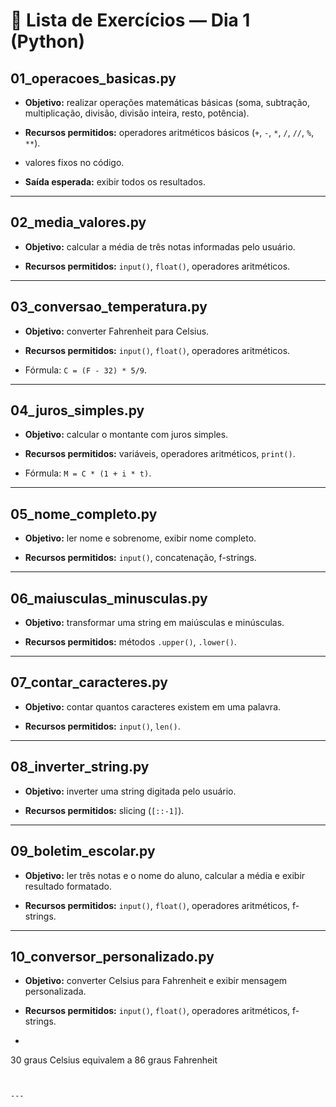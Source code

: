 # 🐍 Lista de Exercícios — Dia 1 (Python)

## 01_operacoes_basicas.py

- **Objetivo:** realizar operações matemáticas básicas (soma, subtração, multiplicação, divisão, divisão inteira, resto, potência).

- **Recursos permitidos:** operadores aritméticos básicos (`+`, `-`, `*`, `/`, `//`, `%`, `**`).

- valores fixos no código.
- **Saída esperada:** exibir todos os resultados.


---

## 02_media_valores.py

- **Objetivo:** calcular a média de três notas informadas pelo usuário.

- **Recursos permitidos:** `input()`, `float()`, operadores aritméticos.

---

## 03_conversao_temperatura.py

- **Objetivo:** converter Fahrenheit para Celsius.

- **Recursos permitidos:** `input()`, `float()`, operadores aritméticos.

- Fórmula: `C = (F - 32) * 5/9`.


---

## 04_juros_simples.py

- **Objetivo:** calcular o montante com juros simples.

- **Recursos permitidos:** variáveis, operadores aritméticos, `print()`.

- Fórmula: `M = C * (1 + i * t)`.


---

## 05_nome_completo.py

- **Objetivo:** ler nome e sobrenome, exibir nome completo.

- **Recursos permitidos:** `input()`, concatenação, f-strings.


---

## 06_maiusculas_minusculas.py

- **Objetivo:** transformar uma string em maiúsculas e minúsculas.

- **Recursos permitidos:** métodos `.upper()`, `.lower()`.


---

## 07_contar_caracteres.py

- **Objetivo:** contar quantos caracteres existem em uma palavra.

- **Recursos permitidos:** `input()`, `len()`.


---

## 08_inverter_string.py

- **Objetivo:** inverter uma string digitada pelo usuário.

- **Recursos permitidos:** slicing (`[::-1]`).


---

## 09_boletim_escolar.py

- **Objetivo:** ler três notas e o nome do aluno, calcular a média e exibir resultado formatado.

- **Recursos permitidos:** `input()`, `float()`, operadores aritméticos, f-strings.

---

## 10_conversor_personalizado.py

- **Objetivo:** converter Celsius para Fahrenheit e exibir mensagem personalizada.

- **Recursos permitidos:** `input()`, `float()`, operadores aritméticos, f-strings.

- ```
30 graus Celsius equivalem a 86 graus Fahrenheit
```


---
